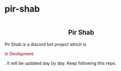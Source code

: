 # pir-shab
<div style="text-align: center;">
  <img>
  <h2>Pir Shab</h2>
</div>

Pir Shab is a discord bot project which is <p style="color: darkred;">In Devlopment</p>. It will be updated day by day. Keep following this repo.
